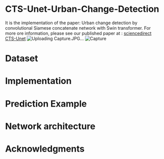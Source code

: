 # CTS-Unet-Urban-Change-Detection
It is the implementation of the paper: Urban change detection by convolutional Siamese concatenate network with Swin transformer.
For more ore information, please see our published paper at : [sciencedirect CTS-Unet](https://www.sciencedirect.com/science/article/abs/pii/S027311772300618X)
![Uploading Capture.JPG…]()
![Capture](https://github.com/farnoosh72/change_detection/assets/44938531/a7df528d-8670-47dc-bcf7-1a4e6ab831d6)
# Dataset

# Implementation

# Prediction Example

# Network architecture

# Acknowledgments
